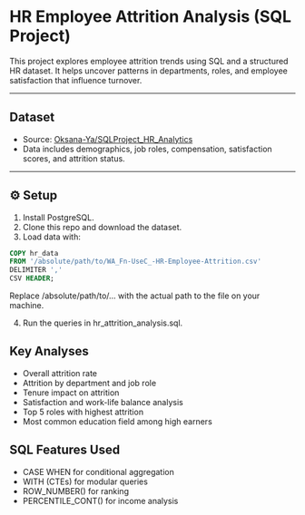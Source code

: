 #  HR Employee Attrition Analysis (SQL Project)

This project explores employee attrition trends using SQL and a structured HR dataset. It helps uncover patterns in departments, roles, and employee satisfaction that influence turnover.

---

## Dataset

- Source: [Oksana-Ya/SQLProject_HR_Analytics](https://github.com/Oksana-Ya/SQLProject_HR_Analytics/blob/main/WA_Fn-UseC_-HR-Employee-Attrition.csv)
- Data includes demographics, job roles, compensation, satisfaction scores, and attrition status.

---

## ⚙️ Setup

1. Install PostgreSQL.
2. Clone this repo and download the dataset.
3. Load data with:

```sql
COPY hr_data
FROM '/absolute/path/to/WA_Fn-UseC_-HR-Employee-Attrition.csv'
DELIMITER ','
CSV HEADER;
```

Replace /absolute/path/to/... with the actual path to the file on your machine.

4. Run the queries in hr_attrition_analysis.sql.



## Key Analyses

- Overall attrition rate
- Attrition by department and job role
- Tenure impact on attrition
- Satisfaction and work-life balance analysis
- Top 5 roles with highest attrition
- Most common education field among high earners

## SQL Features Used

- CASE WHEN for conditional aggregation
- WITH (CTEs) for modular queries
- ROW_NUMBER() for ranking
- PERCENTILE_CONT() for income analysis
